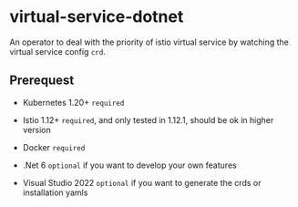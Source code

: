 # virtual-service-dotnet

An operator to deal with the priority of istio virtual service by watching the virtual service config `crd`.

## Prerequest

- Kubernetes 1.20+ `required`
 
- Istio 1.12+ `required`, and only tested in 1.12.1, should be ok in higher version

- Docker `required`

- .Net 6 `optional` if you want to develop your own features

- Visual Studio 2022 `optional` if you want to generate the crds or installation yamls
